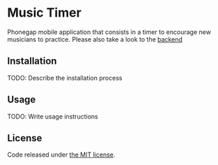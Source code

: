 # Music Timer

Phonegap mobile application that consists in a timer to encourage new musicians
to practice. Please also take a look to the
[backend](https://github.com/kopz9999/music-timer-api)

## Installation

TODO: Describe the installation process

## Usage

TODO: Write usage instructions

## License

Code released under [the MIT license](LICENSE.txt).
